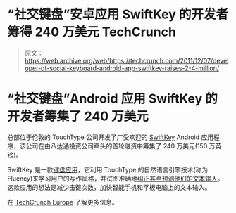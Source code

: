 # “社交键盘”安卓应用 SwiftKey 的开发者筹得 240 万美元 TechCrunch

> 原文：<https://web.archive.org/web/https://techcrunch.com/2011/12/07/developer-of-social-keyboard-android-app-swiftkey-raises-2-4-million/>

# “社交键盘”Android 应用 SwiftKey 的开发者筹集了 240 万美元

总部位于伦敦的 TouchType 公司开发了广受欢迎的 [SwiftKey](https://web.archive.org/web/20221208073757/http://www.swiftkey.net/apps#1) Android 应用程序，该公司在由八达通投资公司牵头的首轮融资中筹集了 240 万美元(150 万英镑)。

SwiftKey 是一款[键盘应用](https://web.archive.org/web/20221208073757/https://beta.techcrunch.com/2010/07/14/battle-of-the-boards-swiftkey-keyboard-enters-the-android-market/)，它利用 TouchType 的自然语言引擎技术(称为 Fluency)来学习用户的写作风格，并试图准确地[纠正甚至预测他们的文本输入](https://web.archive.org/web/20221208073757/http://eu.beta.techcrunch.com/2010/09/22/swiftkey-comes-out-of-publicbeta-to-rocks-your-android-keyboard/)。这款应用的想法是减少击键次数，加快智能手机和平板电脑上的文本输入。

在 [TechCrunch Europe](https://web.archive.org/web/20221208073757/http://eu.beta.techcrunch.com/2011/12/07/developer-of-social-keyboard-android-app-swiftkey-raises-2-4-million/) 了解更多信息。